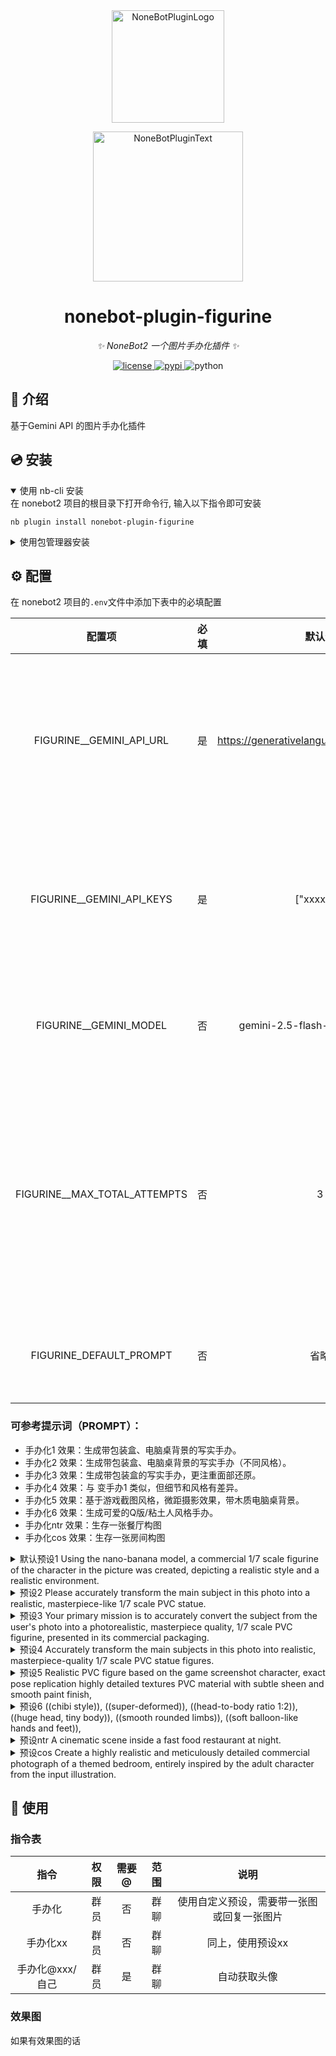 <div align="center">
  <a href="https://v2.nonebot.dev/store"><img src="https://github.com/A-kirami/nonebot-plugin-template/blob/resources/nbp_logo.png" width="180" height="180" alt="NoneBotPluginLogo"></a>
  <br>
  <p><img src="https://github.com/A-kirami/nonebot-plugin-template/blob/resources/NoneBotPlugin.svg" width="240" alt="NoneBotPluginText"></p>
</div>

<div align="center">

# nonebot-plugin-figurine

_✨ NoneBot2 一个图片手办化插件 ✨_


<a href="./LICENSE">
    <img src="https://img.shields.io/github/license/padoru233/nonebot-plugin-figurine.svg" alt="license">
</a>
<a href="https://pypi.python.org/pypi/nonebot-plugin-figurine">
    <img src="https://img.shields.io/pypi/v/nonebot-plugin-figurine.svg" alt="pypi">
</a>
<img src="https://img.shields.io/badge/python-3.9+-blue.svg" alt="python">

</div>


## 📖 介绍

基于Gemini API 的图片手办化插件

## 💿 安装

<details open>
<summary>使用 nb-cli 安装</summary>
在 nonebot2 项目的根目录下打开命令行, 输入以下指令即可安装

    nb plugin install nonebot-plugin-figurine

</details>

<details>
<summary>使用包管理器安装</summary>
在 nonebot2 项目的插件目录下, 打开命令行, 根据你使用的包管理器, 输入相应的安装命令

<details>
<summary>pip</summary>

    pip install nonebot-plugin-figurine
</details>
<details>
<summary>pdm</summary>

    pdm add nonebot-plugin-figurine
</details>
<details>
<summary>poetry</summary>

    poetry add nonebot-plugin-figurine
</details>
<details>
<summary>conda</summary>

    conda install nonebot-plugin-figurine
</details>

打开 nonebot2 项目根目录下的 `pyproject.toml` 文件, 在 `[tool.nonebot]` 部分追加写入

    plugins = ["nonebot_plugin_figurine"]

</details>

## ⚙️ 配置

在 nonebot2 项目的`.env`文件中添加下表中的必填配置

| 配置项 | 必填 | 默认值 | 说明 |
|:-----:|:----:|:----:|:----:|
| FIGURINE__GEMINI_API_URL | 是 | https://generativelanguage.googleapis.com | Gemini API Url 默认为官方Url（调用方式并非Gemini原生而是OpenAI格式） |
| FIGURINE__GEMINI_API_KEYS | 是 | ["xxxxxx"] | 需要付费key，填入你的多个API Key，例如 ['key1', 'key2', 'key3'] |
| FIGURINE__GEMINI_MODEL | 否 | gemini-2.5-flash-image-preview | Gemini 模型 默认为 gemini-2.5-flash-image-preview |
| FIGURINE__MAX_TOTAL_ATTEMPTS | 否 | 3 | 这一张图的最大尝试次数（包括首次尝试），默认3次，建议不小于Key数量，保证每个Key至少轮到1次 |
| FIGURINE_DEFAULT_PROMPT | 否 | 省略 | 自定义预设，可参考下方的固定1-6预设 |

### 可参考提示词（PROMPT）：

- 手办化1 效果：生成带包装盒、电脑桌背景的写实手办。
- 手办化2 效果：生成带包装盒、电脑桌背景的写实手办（不同风格）。
- 手办化3 效果：生成带包装盒的写实手办，更注重面部还原。
- 手办化4 效果：与 变手办1 类似，但细节和风格有差异。
- 手办化5 效果：基于游戏截图风格，微距摄影效果，带木质电脑桌背景。
- 手办化6 效果：生成可爱的Q版/粘土人风格手办。
- 手办化ntr 效果：生存一张餐厅构图
- 手办化cos 效果：生存一张房间构图

<details>
<summary>默认预设1 Using the nano-banana model, a commercial 1/7 scale figurine of the character in the picture was created, depicting a realistic style and a realistic environment.</summary>

    Using the nano-banana model, a commercial 1/7 scale figurine of the character in the picture was created, depicting a realistic style and a realistic environment. The figurine is placed on a computer desk with a round transparent acrylic base. There is no text on the base. The computer screen shows the Zbrush modeling process of the figurine. Next to the computer screen is a BANDAI-style toy box with the original painting printed on it. Picture ratio 16:9
</details>

<details>
<summary>预设2 Please accurately transform the main subject in this photo into a realistic, masterpiece-like 1/7 scale PVC statue.</summary>

    Please accurately transform the main subject in this photo into a realistic, masterpiece-like 1/7 scale PVC statue.\nBehind this statue, a packaging box should be placed: the box has a large clear front window on its front side, and is printed with subject artwork, product name, brand logo, barcode, as well as a small specifications or authenticity verification panel. A small price tag sticker must also be attached to one corner of the box. Meanwhile, a computer monitor is placed at the back, and the monitor screen needs to display the ZBrush modeling process of this statue.\nIn front of the packaging box, this statue should be placed on a round plastic base. The statue must have 3D dimensionality and a sense of realism, and the texture of the PVC material needs to be clearly represented. If the background can be set as an indoor scene, the effect will be even better.\n\nBelow are detailed guidelines to note:\nWhen repairing any missing parts, there must be no poorly executed elements.\nWhen repairing human figures (if applicable), the body parts must be natural, movements must be coordinated, and the proportions of all parts must be reasonable.\nIf the original photo is not a full-body shot, try to supplement the statue to make it a full-body version.\nThe human figure's expression and movements must be exactly consistent with those in the photo.\nThe figure's head should not appear too large, its legs should not appear too short, and the figure should not look stunted—this guideline may be ignored if the statue is a chibi-style design.\nFor animal statues, the realism and level of detail of the fur should be reduced to make it more like a statue rather than the real original creature.\nNo outer outline lines should be present, and the statue must not be flat.\nPlease pay attention to the perspective relationship of near objects appearing larger and far objects smaller.
</details>

<details>
<summary>预设3 Your primary mission is to accurately convert the subject from the user's photo into a photorealistic, masterpiece quality, 1/7 scale PVC figurine, presented in its commercial packaging.</summary>

    Your primary mission is to accurately convert the subject from the user's photo into a photorealistic, masterpiece quality, 1/7 scale PVC figurine, presented in its commercial packaging.\n\n**Crucial First Step: Analyze the image to identify the subject's key attributes (e.g., human male, human female, animal, specific creature) and defining features (hair style, clothing, expression). The generated figurine must strictly adhere to these identified attributes.** This is a mandatory instruction to avoid generating a generic female figure.\n\n**Top Priority - Character Likeness:** The figurine's face MUST maintain a strong likeness to the original character. Your task is to translate the 2D facial features into a 3D sculpt, preserving the identity, expression, and core characteristics. If the source is blurry, interpret the features to create a sharp, well-defined version that is clearly recognizable as the same character.\n\n**Scene Details:**\n1. **Figurine:** The figure version of the photo I gave you, with a clear representation of PVC material, placed on a round plastic base.\n2. **Packaging:** Behind the figure, there should be a partially transparent plastic and paper box, with the character from the photo printed on it.\n3. **Environment:** The entire scene should be in an indoor setting with good lighting.
</details>

<details>
<summary>预设4 Accurately transform the main subjects in this photo into realistic, masterpiece-quality 1/7 scale PVC statue figures.</summary>

    Accurately transform the main subjects in this photo into realistic, masterpiece-quality 1/7 scale PVC statue figures.\nPlace the packaging box behind the statues: the box should have a large clear window on the front, printed with character-themed artwork, the product name, brand logo, barcode, and a small specifications or authentication panel. A small price tag sticker must be attached to one corner of the box.\nA computer monitor is placed further behind, displaying the ZBrush modeling process of one of the statues.\n\nThe statues should be positioned on a round plastic base in front of the packaging box. They must exhibit three-dimensionality and a realistic sense of presence, with the texture of the PVC material clearly represented. An indoor setting is preferred for the background.\n\nDetailed guidelines to note:\n1. The dual statue set must retain the interactive poses from the original photo, with natural and coordinated body movements and reasonable proportions (unless it is a chibi-style design, avoid unrealistic proportions such as overly large heads or short legs).\n2. Facial expressions and clothing details must closely match the original photo. Any missing parts should be completed logically and consistently.\n3. For any animal elements, reduce the realism of fur texture to enhance the sculpted appearance.\n4. The packaging box must include dual-character theme artwork, with clear product names and brand logos.\n5. The computer screen should display the ZBrush interface showing the wireframe modeling details of one of the statues.\n6. The overall composition must adhere to perspective rules (closer objects appear larger, distant objects smaller), avoiding flat-looking outlines.\n7. The surface of the statues should reflect the smooth and glossy characteristics typical of PVC material.\n\n(Adjustments can be made based on the actual photo content regarding dual-character interaction details and packaging box visual design.)
</details>

<details>
<summary>预设5 Realistic PVC figure based on the game screenshot character, exact pose replication highly detailed textures PVC material with subtle sheen and smooth paint finish,</summary>

    Realistic PVC figure based on the game screenshot character, exact pose replication highly detailed textures PVC material with subtle sheen and smooth paint finish, placed on an indoor wooden computer desk (with subtle desk items like a figure box/mouse), illuminated by soft indoor light (mix of desk lamp and natural window light) for realistic shadows and highlights, macro photography style,high resolution,sharp focus on the figure,shallow depth of field (desk background slightly blurred but visible), no stylization,true-to-reference color and design, 1:1scale.
</details>

<details>
<summary>预设6 ((chibi style)), ((super-deformed)), ((head-to-body ratio 1:2)), ((huge head, tiny body)), ((smooth rounded limbs)), ((soft balloon-like hands and feet)),</summary>

    ((chibi style)), ((super-deformed)), ((head-to-body ratio 1:2)), ((huge head, tiny body)), ((smooth rounded limbs)), ((soft balloon-like hands and feet)), ((plump cheeks)), ((childlike big eyes)), ((simplified facial features)), ((smooth matte skin, no pores)), ((soft pastel color palette)), ((gentle ambient lighting, natural shadows)), ((same facial expression, same pose, same background scene)), ((seamless integration with original environment, correct perspective and scale)), ((no outline or thin soft outline)), ((high resolution, sharp focus, 8k, ultra-detailed)), avoid: realistic proportions, long limbs, sharp edges, harsh lighting, wrinkles, blemishes, thick black outlines, low resolution, blurry, extra limbs, distorted face
</details>

<details>
<summary>预设ntr A cinematic scene inside a fast food restaurant at night.</summary>

    A cinematic scene inside a fast food restaurant at night.\n Foreground: a lonely table with burgers and fries, and a smartphone shown large and sharp on the table, clearly displaying the uploaded anime/game character image. A hand is reaching for food, symbolizing solitude.\n Midground: in the blurred background, a couple is sitting together and kiss. One of them is represented as a cosplayer version of the uploaded character:\n - If the uploaded character is humanoid, show accurate cosplay with hairstyle, costume, and signature props.\n - If the uploaded character is non-humanoid (mecha, creature, mascot, etc.), show a gijinka (humanized cosplay interpretation) that carries clear visual cues, costume colors, and props from the reference image (armor pieces, wings, ears, weapon, or iconic accessories).\n The other person is an ordinary japan human, and they are showing intimate affection (kissing, holding hands, or sharing food).\n Background: large glass windows, blurred neon city lights outside.\n Mood: melancholic, bittersweet, ironic, cinematic shallow depth of field.\n [reference: the uploaded image defines both the smartphone display and the cosplay design, with visible props emphasized] Image size is 585px 1024px.
</details>

<details>
<summary> 预设cos Create a highly realistic and meticulously detailed commercial photograph of a themed bedroom, entirely inspired by the adult character from the input illustration.</summary>

    Create a highly realistic and meticulously detailed commercial photograph of a themed bedroom, entirely inspired by the adult character from the input illustration.\n Image Completion Rule: If the input illustration is incomplete, first complete the character’s full-body image from head to toe. This completion must strictly adhere to the original artwork’s composition and pose, extending the character naturally without altering their form or posture. Ensure the overall appearance and all content within the scene are safe, healthy, and free from any inappropriate elements.\n The room’s aesthetic, including the color palette and decor, subtly reflects the character’s design. The scene must feature a highly realistic human cosplayer alongside a variety of commercial-grade merchandise, all based on the completed character image:\n The Cosplayer: A central element of the scene is a cosplayer whose appearance, hair, and makeup perfectly match the completed character image. They are wearing a meticulously crafted, high-quality costume that is an exact, real-world replica of the character’s outfit. The cosplayer is posed naturally within the room, for instance, sitting gracefully on a chair or on the edge of the bed, adding a sense of life and presence to the scene. The textures of the costume fabric and props should be rendered with maximum realism.\n Suede Body Pillow: On the bed, a normal rectangular, human-body-sized pillow made of soft suede material is prominently displayed. It is carefully positioned and angled directly towards the camera, ensuring the high-resolution, full-body print of the character on its surface is completely and clearly visible, showcasing the realistic texture of the fabric.\n 1/7 Scale PVC Figure: Inside an ultra-realistic figure display cabinet with glass doors, place a 1/7 scale PVC figure of the character. It should be mounted on a circular, transparent acrylic base without text, showcasing precise details in texture, material, and paintwork.\n Wall Scroll/Painting: On a prominent wall, hang a large, high-quality fabric wall scroll or a framed painting that displays a dynamic or elegant pose of the character.\n Q-Version Keychain: On a desk or hanging from a bag, include a small, cute Q-version (chibi style) acrylic keychain of the character, showing glossy reflections.\n Themed Rug: On the floor, place a circular or stylized rectangular rug. The rug’s design should be a tasteful, minimalist graphic or silhouette inspired by the character’s symbols or color scheme.\n Ceramic Mug: On a bedside table or the desk, place a ceramic mug with a high-quality print of the character’s portrait or Q-version likeness.\n Technical and Stylistic Requirements:\n Rendering Style: Render the entire scene in a detailed, lifelike style. Maintain highly precise details in the textures and materials of all merchandise, room elements, and the cosplayer’s costume.\n Environment and Depth: The scene should feature a natural depth of field. The cosplayer might be the primary focus, with other elements smoothly transitioning into a soft blur to enhance spatial realism.\n Lighting: The lighting should be soft, natural, and adaptive, simulating professional commercial photography. It should cast realistic shadows and highlights on the cosplayer, the room, and all objects.\n Camera Angle: The camera angle is strategically chosen to create a compelling composition that features the cosplayer as a primary subject, while also providing a clear, unobstructed view of the body pillow. The angle should be wide enough to capture the overall layout of the themed room and the placement of the other merchandise cohesively, creating a rich, lived-in feel.
</details>


## 🎉 使用
### 指令表
| 指令 | 权限 | 需要@ | 范围 | 说明 |
|:-----:|:----:|:----:|:----:|:----:|
| 手办化 | 群员 | 否 | 群聊 | 使用自定义预设，需要带一张图或回复一张图片 |
| 手办化xx | 群员 | 否 | 群聊 | 同上，使用预设xx |
| 手办化@xxx/自己 | 群员 | 是 | 群聊 | 自动获取头像 |

### 效果图
如果有效果图的话

